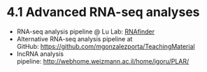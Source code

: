 # 4.1 Advanced RNA-seq analyses

*  RNA-seq analysis pipeline @ Lu Lab: [RNAfinder](http://bioinformatics.life.tsinghua.edu.cn/new_home/lulab-software/rnafinder.html)
* Alternative RNA-seq analysis pipeline at GitHub: https://github.com/mgonzalezporta/TeachingMaterial
* lncRNA analysis pipeline: http://webhome.weizmann.ac.il/home/igoru/PLAR/
